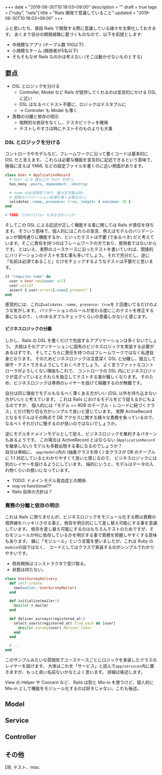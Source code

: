 +++
date = "2019-06-30T10:18:03+09:00"
description = ""
draft = true
tags = ["ruby", "rails"]
title = "Rails 開発で意識していること"
updated = "2019-06-30T10:18:03+09:00"
+++

ふと思いたち、普段 Rails で開発する際に意識している諸々を文章化しておきます。
あくまで自分の開発経験に基づくものなので、以下を前提とします:

- 中規模なアプリ (テーブル数 100以下)
- 小規模なチーム (開発者が5名以下)
- そもそもなぜ Rails なのかは考えない (そこは動かせないものとする)

## 要点

- DSL とロジックを分ける
    - Controller, Model など Rails が提供してくれるのは宣言的にかける DSLに近い
    - DSL はなるべくテスト不要に、ロジックはテスタブルに
    - → Controller も Model も薄く
- 責務の分離と依存の明示
    - 暗黙的な依存をなくし、テスタビリティを確保
    - テストしやすさは時にテストそのものよりも大事

### DSL とロジックを分ける

コントローラやモデルなど、フレームワークに沿って書くコードは基本的に DSL だと言えます。
これらは必要な機能を宣言的に記述できるという意味で、極端に言えば YAML などの設定ファイルを書くのに近い側面があります。

```ruby
class User < ApplicationRecord
  # User は 0 個以上の Post を持つ。
  has_many :posts, dependent: :destroy

  # name は必須項目であり、最大文字数は30。
  # 実際のバリデーション処理を書く必要はない。
  validates :name, presence: true, length: { maximum: 30 }
end

# TODO: Controller もある方がいいか
```

そしてこの DSL による記述が正しく機能する事に関しては Rails が責任を持ちます。
そういう意味で、個人的にはこれらの宣言、例えばモデルのバリデーションが期待通りに機能するか、といったテストは不要 (であるべき) だと考えています。そこに責任を持つのはフレームワークの方であり、使用者ではないからです。
とはいえ、実際のユースケースに沿ったテストを書いていれば、間接的にバリデーションのテストを含む事も多いでしょう。
それで充分だし、逆に「名前は必須であること」だけをチェックするようなテストは不要だと思います。

```ruby
it "requires name" do
  user = User.new(name: nil)
  user.valid?
  assert { user.errors[:name].present? }
end
```

感覚的には、これは`validates :name, presence: true`を 2 回書いてるだけのような気がします。
バリデーションのルールが変わる度にこのテストを修正する事になるので、
いわゆるダブルチェックくらいの意義しかないと感じます。

#### ビジネスロジックの分離

しかし、Rails の DSL を書くだけで完成するアプリケーションは多くないでしょう。
大抵はそのアプリケーションに固有のビジネスロジックを実装する必要があるはずです。
そしてこちらに責任を持つのはフレームワークではなく私達自身となります。
そのためビジネスロジックは注意深く DSL と分離し、独立して保守・テストできるようにしておくべきでしょう。
よく言うファットなコントローラがよろしくない理由もこれで、
コントローラの DSL 内にビジネスロジックが混ざっているとそれらを独立してテストする事が難しくなります。
そのため、ビジネスロジックは専用のレイヤーを設けて隔離するのが無難です。

自分は同じ理由でモデルもなるべく薄くある方がいい (DSL 以外を持ち込まない方がいい) と考えています。
これは Rails におけるモデルをどう捉えるかにもよるのですが、
個人的には「モデル == RDB のテーブル・レコードに紐づくクラス」とだけ割り切る方がシンプルで良いと感じています。
実際 ActiveRecord となるモデルはその時点で DB アクセスに関する様々な責務を負っているので、
なるべくそれだけに徹するのが良いのではないでしょうか。

逆にモデルをドメインモデルとして捉え、ビジネスロジックを集約するパターンもあるようです。
この場合は ActiveRecord とはならない (`ApplicationRecord`を継承しない) モデルも多数出現する事になるのでしょうか？  
自分は単純に、
`app/models`内の (抽象クラスを除く) 全クラスが DB のテーブルに 1:1 対応しているとわかりやすくて良いと感じるので、
ビジネスロジックには別のレイヤーを設けるようにしています。
端的にいうと、モデルはデータの入れ物くらいの扱いになっています。

- TODO: ドメインモデル貧血症との関係
- oop vs functional??
- Rails 自体の方針は？

### 責務の分離と依存の明示

これは Rails に限りませんが、ビジネスロジックをモジュール化する際は責務の境界線をハッキリさせる事と、依存を明示的にして差し替え可能にする事を意識しています。
依存を差し替え可能にするのはもちろんテストのためですが、そのモジュールが何に依存しているかを明示する事で責務を把握しやすくする意味もあります。
雑に「モジュール」という言葉を使いましたが、これは Ruby の`module`の話ではなく、
コードとしてはクラスで実装するのがシンプルでわかりやすいです。

- 依存関係はコンストラクタで受け取る。
- 状態は持たない。

```ruby
class UserSurveyDelivery
  def self.create
    new(mailer: UserSurveyMailer)
  end

  def initialize(mailer:)
    @mailer = mailer
  end

  def deliver_surveys(registered_at:)
    select_users(registered_at).find_each do |user|
      @mailer.survey(user).deliver_later
    end
  end

  # ...
end
```

このサンプルみたいな雰囲気でユースケースごとにロジックを実装したクラスのレイヤーを設けます。
大体はこれを「サービス」と読んで`app/services`内に置きますが、もっと良い名前ないかなとよく思います。
詳細は後述します。

View の Helper や Concern など、 Rails は割と Mix-in を使うけど、個人的に Mix-in として機能をモジュール化するのは好きじゃない。これも後述。

## Model

## Service

## Controller

## その他

DB, テスト、misc

